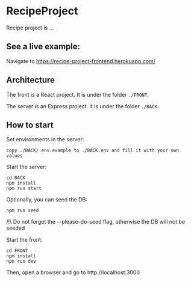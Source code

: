 # RecipeProject

Recipe project is ...

## See a live example:

Navigate to https://recipe-project-frontend.herokuapp.com/

## Architecture

The front is a React project. It is under the folder ```./FRONT```.

The server is an Express project. It is under the folder ```./BACK```.

## How to start

Set environments in the server:
```
copy ./BACK/.env.example to ./BACK.env and fill it with your own values
```

Start the server:
```
cd BACK
npm install
npm run start
```

Optionally, you can seed the DB:
```
npm run seed
```
/!\ Do not forget the --please-do-seed flag, otherwise the DB will not be seeded

Start the front:
```
cd FRONT
npm install
npm run dev
```

Then, open a browser and go to http://localhost:3000